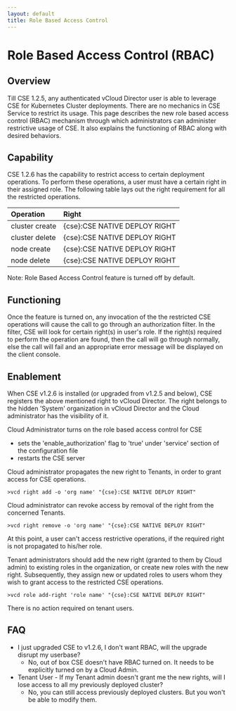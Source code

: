 ```yaml
---
layout: default
title: Role Based Access Control
---
```


# Role Based Access Control (RBAC)
<a name="overview"></a>
## Overview

Till CSE 1.2.5, any authenticated vCloud Director user is able to leverage CSE
for Kubernetes Cluster deployments. There are no mechanics in CSE Service to 
restrict its usage. This page describes the new role based access
control (RBAC) mechanism through which administrators can administer
restrictive usage of CSE. It also explains the functioning of RBAC along with
desired behaviors.

<a name="capability"></a>
## Capability

CSE 1.2.6 has the capability to restrict access to certain deployment
operations. To perform these operations, a user must have a certain right in
their assigned role. The following table lays out the right requirement for all
the restricted operations.

| Operation      |  Right                        |
|:---------------|:------------------------------|
| cluster create | {cse}:CSE NATIVE DEPLOY RIGHT |
| cluster delete | {cse}:CSE NATIVE DEPLOY RIGHT |
| node create    | {cse}:CSE NATIVE DEPLOY RIGHT |
| node delete    | {cse}:CSE NATIVE DEPLOY RIGHT |

Note: Role Based Access Control feature is turned off by default.

<a name="functioning"></a>
## Functioning 

Once the feature is turned on, any invocation of the the restricted CSE
operations will cause the call to go through an authorization filter. In the
filter, CSE will look for certain right(s) in user's role. If the right(s)
required to perform the operation are found, then the call will go through
normally, else the call will fail and an appropriate error message will be
displayed on the client console.

<a name="enablement"></a>
## Enablement

When CSE v1.2.6 is installed (or upgraded from v1.2.5 and below), CSE registers
the above mentioned right to vCloud Director. The right belongs to the hidden
'System' organization in vCloud Director and the Cloud administrator has the
visibility of it.

Cloud Administrator turns on the role based access control for CSE
- sets the 'enable_authorization' flag to 'true' under 'service' section of the
  configuration file
- restarts the CSE server

Cloud administrator propagates the new right to Tenants, in order to grant
access for CSE operations. 

    >vcd right add -o 'org name' "{cse}:CSE NATIVE DEPLOY RIGHT"

Cloud administrator can revoke access by removal of the right from the
concerned Tenants.

    >vcd right remove -o 'org name' "{cse}:CSE NATIVE DEPLOY RIGHT"

At this point, a user can't access restrictive operations, if the required
right is not propagated to his/her role.

Tenant administrators should add the new right (granted to them by Cloud admin)
to existing roles in the organization, or create new roles with the new right.
Subsequently, they assign new or updated roles to users whom they wish to grant
access to the restricted CSE operations.

    >vcd role add-right 'role name' "{cse}:CSE NATIVE DEPLOY RIGHT"

There is no action required on tenant users.

<a name="faq"></a>
## FAQ
* I just upgraded CSE to v1.2.6, I don't want RBAC, will the upgrade disrupt
  my userbase?
    * No, out of box CSE doesn't have RBAC turned on. It needs to be explicitly
      turned on by a Cloud Admin.
* Tenant User - If my Tenant admin doesn't grant me the new rights, will I lose
  access to all my previously deployed cluster?
    * No, you can still access previously deployed clusters. But you won't be
      able to modify them.